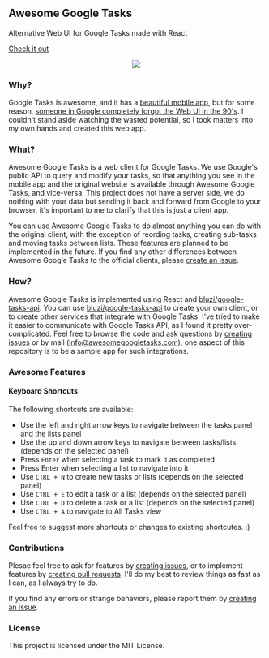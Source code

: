 ## Awesome Google Tasks
Alternative Web UI for Google Tasks made with React

<a href="https://awesomegoogletasks.com">Check it out</a>

<div align="center">
  <img src="https://image.ibb.co/iOLSV8/Screen_Shot_2018_06_08_at_9_47_29_AM.png" />
</div>

### Why?
Google Tasks is awesome, and it has a [beautiful mobile app](https://play.google.com/store/apps/details?id=com.google.android.apps.tasks&hl=en), but for some reason, [someone in Google completely forgot the Web UI in the 90's](https://mail.google.com/tasks/canvas).
I couldn't stand aside watching the wasted potential, so I took matters into my own hands and created this web app.

### What?
Awesome Google Tasks is a web client for Google Tasks. We use Google's public API to query and modify your tasks, so that anything you see in the mobile app and the original website is available through Awesome Google Tasks, and vice-versa.
This project does not have a server side, we do nothing with your data but sending it back and forward from Google to your browser, it's important to me to clarify that this is just a client app.

You can use Awesome Google Tasks to do almost anything you can do with the original client, with the exception of reording tasks, creating sub-tasks and moving tasks between lists.
These features are planned to be implemented in the future. 
If you find any other differences between Awesome Google Tasks to the official clients, please [create an issue](https://github.com/bluzi/awesome-google-tasks/issues).

### How?
Awesome Google Tasks is implemented using React and [bluzi/google-tasks-api](https://github.com/bluzi/google-tasks-api).
You can use [bluzi/google-tasks-api](https://github.com/bluzi/google-tasks-api) to create your own client, or to create other services that integrate with Google Tasks.
I've tried to make it easier to communicate with Google Tasks API, as I found it pretty over-complicated.
Feel free to browse the code and ask questions by [creating issues](https://github.com/bluzi/awesome-google-tasks/issues) or by mail (info@awesomegoogletasks.com), one aspect of this repository is to be a sample app for such integrations. 

### Awesome Features
#### Keyboard Shortcuts
The following shortcuts are available: 
- Use the left and right arrow keys to navigate between the tasks panel and the lists panel
- Use the up and down arrow keys to navigate between tasks/lists (depends on the selected panel)
- Press `Enter` when selecting a task to mark it as completed
- Press Enter when selecting a list to navigate into it
- Use `CTRL + N` to create new tasks or lists (depends on the selected panel)
- Use `CTRL + E` to edit a task or a list (depends on the selected panel)
- Use `CTRL + D` to delete a task or a list (depends on the selected panel)
- Use `CTRL + A` to navigate to All Tasks view

Feel free to suggest more shortcuts or changes to existing shortcutes. :) 


### Contributions
Plesae feel free to ask for features by [creating issues](https://github.com/bluzi/awesome-google-tasks/issues), or to implement features by [creating pull requests](https://github.com/bluzi/awesome-google-tasks/pulls).
I'll do my best to review things as fast as I can, as I always try to do.

If you find any errors or strange behaviors, please report them by [creating an issue](https://github.com/bluzi/awesome-google-tasks/issues).

### License
This project is licensed under the MIT License.
